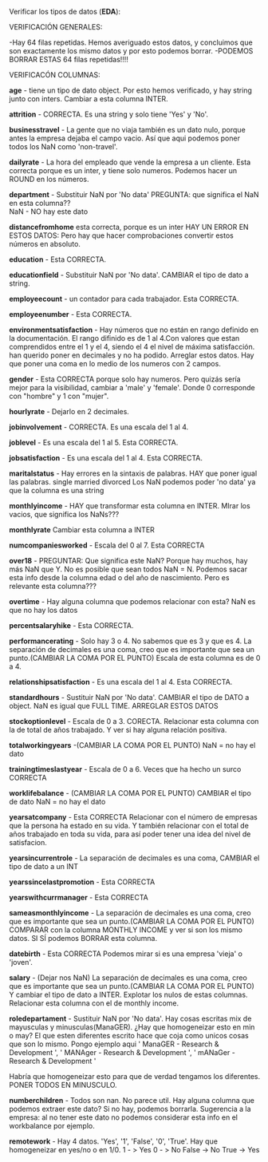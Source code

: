 Verificar los tipos de datos (**EDA**):

VERIFICACIÓN GENERALES:

-Hay 64 filas repetidas. Hemos averiguado estos datos, y concluimos que son exactamente los mismo datos y por esto podemos borrar. 
-PODEMOS BORRAR ESTAS 64 filas repetidas!!!!

VERIFICACÓN COLUMNAS:

**age** - tiene un tipo de dato object. Por esto hemos verificado, y hay string junto con inters.
Cambiar a esta columna INTER.

**attrition**  - CORRECTA. Es una string y solo tiene 'Yes' y 'No'.

**businesstravel** - La gente que no viaja también es un dato nulo, porque antes la empresa dejaba el campo vacio. 
Así que aqui podemos poner todos los NaN como 'non-travel'.

**dailyrate** - La hora del empleado que vende la empresa a un cliente.
            Esta correcta porque es un inter, y tiene solo numeros. 
           Podemos hacer un ROUND en los números. 

**department** - Substituir NaN por 'No data'
PREGUNTA: que significa el NaN en esta columna??  
NaN - NO hay este dato 

**distancefromhome** esta correcta, porque es un inter
                    HAY UN ERROR EN ESTOS DATOS: Pero hay que hacer comprobaciones
                    convertir estos números en absoluto.

**education** - Esta CORRECTA.

**educationfield**  - Substituir NaN por 'No data'.
CAMBIAR el tipo de dato a string.

**employeecount** - un contador para cada trabajador. Esta CORRECTA.

**employeenumber** - Esta CORRECTA.

**environmentsatisfaction** - Hay números que no están en rango definido en la documentación. 
                            El rango difinido es de 1 al 4.Con valores que estan comprendidos entre el 1 y el 4, siendo el 4 el nivel de máxima satisfacción. 
han querido poner en decimales y no ha podido.
Arreglar estos datos. Hay que poner una coma en lo medio de los numeros con 2 campos. 

**gender** - Esta CORRECTA porque solo hay numeros. Pero quizás sería mejor para la visibilidad, cambiar a 'male' y 'female'.
            Donde 0 corresponde con "hombre" y 1 con "mujer". 

**hourlyrate** - Dejarlo en 2 decimales.

**jobinvolvement** - CORRECTA. Es una escala del 1 al 4. 

**joblevel** - Es una escala del 1 al 5. Esta CORRECTA.


**jobsatisfaction** - Es una escala del 1 al 4. Esta CORRECTA.

**maritalstatus** - Hay errores en la sintaxis de palabras. 
HAY que poner igual las palabras. 
single
married
divorced
Los NaN podemos poder 'no data' ya que la columna es una string

**monthlyincome** - HAY que transformar esta columna en INTER. 
MIrar los vacios, que significa los NaNs???


**monthlyrate** Cambiar esta columna a INTER


**numcompaniesworked** - Escala del 0 al 7. Esta CORRECTA

**over18** - PREGUNTAR: Que significa este NaN? Porque hay muchos, hay más NaN que Y.
No es posible que sean todos NaN = N.
Podemos sacar esta info desde la columna edad o del año de nascimiento. 
Pero es relevante esta columna??? 

**overtime** - Hay alguna columna que podemos relacionar con esta? 
NaN es que no hay los datos

**percentsalaryhike** - Esta CORRECTA.

**performancerating** - Solo hay 3 o 4. No sabemos que es 3 y que es 4. La separación de decimales es una coma, creo que es importante que sea un punto.(CAMBIAR LA COMA POR EL PUNTO)
 Escala de esta columna es de 0 a 4. 

**relationshipsatisfaction** - Es una escala del 1 al 4. Esta CORRECTA. 

**standardhours** - Sustituir NaN por 'No data'. CAMBIAR el tipo de DATO a object.
NaN es igual que FULL TIME.
ARREGLAR ESTOS DATOS

**stockoptionlevel** - Escala de 0 a 3. CORECTA.
Relacionar esta columna con la de total de años trabajado. Y ver si hay alguna relación positiva.

**totalworkingyears** -(CAMBIAR LA COMA POR EL PUNTO) 
NaN = no hay el dato

**trainingtimeslastyear** - Escala de 0 a 6. Veces que ha hecho un surco
CORRECTA

**worklifebalance** - (CAMBIAR LA COMA POR EL PUNTO)
CAMBIAR el tipo de dato
NaN = no hay el dato

**yearsatcompany** - Esta CORRECTA
Relacionar con el número de empresas que la persona ha estado en su vida. Y también relacionar con el total de años trabajado en toda su vida, para así poder tener una idea del nivel de satisfacion. 

**yearsincurrentrole** - La separación de decimales es una coma,
CAMBIAR el tipo de dato a un INT 

**yearssincelastpromotion** - Esta CORRECTA

**yearswithcurrmanager** - Esta CORRECTA

**sameasmonthlyincome** - La separación de decimales es una coma, creo que es importante que sea un punto.(CAMBIAR LA COMA POR EL PUNTO)
COMPARAR con la columna MONTHLY INCOME y ver si son los mismo datos. SI SÍ podemos BORRAR esta columna.

**datebirth** - Esta CORRECTA
Podemos mirar si es una empresa 'vieja' o 'joven'.

**salary** - (Dejar nos NaN) La separación de decimales es una coma, creo que es importante que sea un punto.(CAMBIAR LA COMA POR EL PUNTO)
Y cambiar el tipo de dato a INTER. 
Explotar los nulos de estas columnas. 
Relacionar esta columna con el de monthly income.

**roledepartament** - Sustituir NaN por 'No data'. Hay cosas escritas mix de mayusculas y minusculas(ManaGER). ¿Hay que homogeneizar esto en min o may? El que esten diferentes escrito hace que coja como unicos cosas que son lo mismo. Pongo ejemplo aqui
' ManaGER  -  Research & Development ',
' MANAger  -  Research & Development ',
' mANaGer  -  Research & Development '

Habría que homogeneizar esto para que de verdad tengamos los diferentes. 
PONER TODOS EN MINUSCULO.

**numberchildren** - Todos son nan. No parece util. 
Hay alguna columna que podemos extraer este dato? 
Si no hay, podemos borrarla. 
Sugerencia a la empresa: al no tener este dato no podemos considerar esta info en el workbalance por ejemplo.

**remotework** - Hay 4 datos. 'Yes', '1', 'False', '0', 'True'. 
Hay que homogeneizar en yes/no o en 1/0. 
1 - > Yes
0 - > No 
False -> No
True -> Yes



